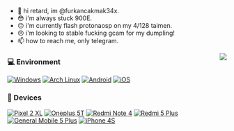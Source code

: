 - 👋 hi retard, im @furkancakmak34x.
- 😳 i'm always stuck 900E.
- 😔 i'm currently flash protonaosp on my 4/128 taimen.
- 😠 i'm looking to stable fucking gcam for my dumpling!
- 📫 how to reach me, only telegram.

<img align="right" src="https://github-readme-stats.vercel.app/api?username=furkancakmak34x&include_all_commits=false&show_icons=true&theme=buefy&count_private=true&hide_border=false" />

### 💻 Environment
[![Windows](https://img.shields.io/badge/Windows-00BBFF?style=flat-square&logo=Windows&logoColor=FFFFFF&labelColor=00BBFF)](https://www.microsoft.com/tr-tr/windows/windows-11)
[![Arch Linux](https://img.shields.io/badge/Arch%20Linux-008BFF?style=flat-square&logo=arch-linux&logoColor=FFFFFF&labelColor=008BFF)](https://archlinux.org)
[![Android](https://img.shields.io/badge/Android-00C000?style=flat-square&logo=android&logoColor=FFFFFF&labelColor=00C000)](https://www.android.com/android-12/)
[![iOS](https://img.shields.io/badge/iOS-4F4F4F?style=flat-square&logo=apple&logoColor=FFFFFF&labelColor=4F4F4F)](https://www.apple.com)

### 📱 Devices
[![Pixel 2 XL](https://img.shields.io/badge/Google-Pixel%202%20XL-blue)](https://store.google.com/)
[![Oneplus 5T](https://img.shields.io/badge/Oneplus-5T-red)](https://www.oneplus.com/)
[![Redmi Note 4](https://img.shields.io/badge/Xiaomi-Redmi%20Note%204-orange)](https://www.mi.com/)
[![Redmi 5 Plus](https://img.shields.io/badge/Xiaomi-Redmi%205%20Plus-orange)](https://www.mi.com/)
[![General Mobile 5 Plus](https://img.shields.io/badge/General%20Mobile-GM%205%20Plus-yellow)](https://www.generalmobile.com/)
[![iPhone 4S](https://img.shields.io/badge/iPhone-4S-black)](https://www.apple.com/)

